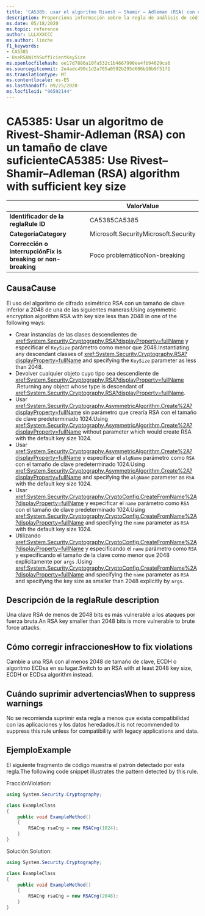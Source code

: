 ```yaml
---
title: 'CA5385: usar el algoritmo Rivest – Shamir – Adleman (RSA) con el tamaño de clave suficiente (análisis de código)'
description: Proporciona información sobre la regla de análisis de código CA5385, incluidas las causas, cómo corregir las infracciones y cuándo suprimirlas.
ms.date: 05/18/2020
ms.topic: reference
author: LLLXXXCCC
ms.author: linche
f1_keywords:
- CA5385
- UseRSAWithSufficientKeySize
ms.openlocfilehash: ee17d7886a10fa532c1b4667990ee4fb94629ca6
ms.sourcegitcommit: 2e4adc490c1d2a705a0592b295d606b10b9f51f1
ms.translationtype: MT
ms.contentlocale: es-ES
ms.lasthandoff: 09/25/2020
ms.locfileid: "96592144"
---
```

# <a name="ca5385-use-rivestshamiradleman-rsa-algorithm-with-sufficient-key-size"></a><span data-ttu-id="179db-103">CA5385: Usar un algoritmo de Rivest-Shamir-Adleman (RSA) con un tamaño de clave suficiente</span><span class="sxs-lookup"><span data-stu-id="179db-103">CA5385: Use Rivest–Shamir–Adleman (RSA) algorithm with sufficient key size</span></span>

| | <span data-ttu-id="179db-104">Valor</span><span class="sxs-lookup"><span data-stu-id="179db-104">Value</span></span> |
|-|-|
| <span data-ttu-id="179db-105">**Identificador de la regla**</span><span class="sxs-lookup"><span data-stu-id="179db-105">**Rule ID**</span></span> |<span data-ttu-id="179db-106">CA5385</span><span class="sxs-lookup"><span data-stu-id="179db-106">CA5385</span></span>|
| <span data-ttu-id="179db-107">**Categoría**</span><span class="sxs-lookup"><span data-stu-id="179db-107">**Category**</span></span> |<span data-ttu-id="179db-108">Microsoft.Security</span><span class="sxs-lookup"><span data-stu-id="179db-108">Microsoft.Security</span></span>|
| <span data-ttu-id="179db-109">**Corrección o interrupción**</span><span class="sxs-lookup"><span data-stu-id="179db-109">**Fix is breaking or non-breaking**</span></span> |<span data-ttu-id="179db-110">Poco problemático</span><span class="sxs-lookup"><span data-stu-id="179db-110">Non-breaking</span></span>|

## <a name="cause"></a><span data-ttu-id="179db-111">Causa</span><span class="sxs-lookup"><span data-stu-id="179db-111">Cause</span></span>

<span data-ttu-id="179db-112">El uso del algoritmo de cifrado asimétrico RSA con un tamaño de clave inferior a 2048 de una de las siguientes maneras:</span><span class="sxs-lookup"><span data-stu-id="179db-112">Using asymmetric encryption algorithm RSA with key size less than 2048 in one of the following ways:</span></span>

- <span data-ttu-id="179db-113">Crear instancias de las clases descendientes de <xref:System.Security.Cryptography.RSA?displayProperty=fullName> y especificar el `KeySize` parámetro como menor que 2048.</span><span class="sxs-lookup"><span data-stu-id="179db-113">Instantiating any descendant classes of <xref:System.Security.Cryptography.RSA?displayProperty=fullName> and specifying the `KeySize` parameter as less than 2048.</span></span>
- <span data-ttu-id="179db-114">Devolver cualquier objeto cuyo tipo sea descendiente de <xref:System.Security.Cryptography.RSA?displayProperty=fullName> .</span><span class="sxs-lookup"><span data-stu-id="179db-114">Returning any object whose type is descendant of <xref:System.Security.Cryptography.RSA?displayProperty=fullName>.</span></span>
- <span data-ttu-id="179db-115">Usar <xref:System.Security.Cryptography.AsymmetricAlgorithm.Create%2A?displayProperty=fullName> sin parámetro que crearía RSA con el tamaño de clave predeterminado 1024.</span><span class="sxs-lookup"><span data-stu-id="179db-115">Using <xref:System.Security.Cryptography.AsymmetricAlgorithm.Create%2A?displayProperty=fullName> without parameter which would create RSA with the default key size 1024.</span></span>
- <span data-ttu-id="179db-116">Usar <xref:System.Security.Cryptography.AsymmetricAlgorithm.Create%2A?displayProperty=fullName> y especificar el `algName` parámetro como `RSA` con el tamaño de clave predeterminado 1024.</span><span class="sxs-lookup"><span data-stu-id="179db-116">Using <xref:System.Security.Cryptography.AsymmetricAlgorithm.Create%2A?displayProperty=fullName> and specifying the `algName` parameter as `RSA` with the default key size 1024.</span></span>
- <span data-ttu-id="179db-117">Usar <xref:System.Security.Cryptography.CryptoConfig.CreateFromName%2A?displayProperty=fullName> y especificar el `name` parámetro como `RSA` con el tamaño de clave predeterminado 1024.</span><span class="sxs-lookup"><span data-stu-id="179db-117">Using <xref:System.Security.Cryptography.CryptoConfig.CreateFromName%2A?displayProperty=fullName> and specifying the `name` parameter as `RSA` with the default key size 1024.</span></span>
- <span data-ttu-id="179db-118">Utilizando <xref:System.Security.Cryptography.CryptoConfig.CreateFromName%2A?displayProperty=fullName> y especificando el `name` parámetro como `RSA` y especificando el tamaño de la clave como menor que 2048 explícitamente por `args` .</span><span class="sxs-lookup"><span data-stu-id="179db-118">Using <xref:System.Security.Cryptography.CryptoConfig.CreateFromName%2A?displayProperty=fullName> and specifying the `name` parameter as `RSA` and specifying the key size as smaller than 2048 explicitly by `args`.</span></span>

## <a name="rule-description"></a><span data-ttu-id="179db-119">Descripción de la regla</span><span class="sxs-lookup"><span data-stu-id="179db-119">Rule description</span></span>

<span data-ttu-id="179db-120">Una clave RSA de menos de 2048 bits es más vulnerable a los ataques por fuerza bruta.</span><span class="sxs-lookup"><span data-stu-id="179db-120">An RSA key smaller than 2048 bits is more vulnerable to brute force attacks.</span></span>

## <a name="how-to-fix-violations"></a><span data-ttu-id="179db-121">Cómo corregir infracciones</span><span class="sxs-lookup"><span data-stu-id="179db-121">How to fix violations</span></span>

<span data-ttu-id="179db-122">Cambie a una RSA con al menos 2048 de tamaño de clave, ECDH o algoritmo ECDsa en su lugar.</span><span class="sxs-lookup"><span data-stu-id="179db-122">Switch to an RSA with at least 2048 key size, ECDH or ECDsa algorithm instead.</span></span>

## <a name="when-to-suppress-warnings"></a><span data-ttu-id="179db-123">Cuándo suprimir advertencias</span><span class="sxs-lookup"><span data-stu-id="179db-123">When to suppress warnings</span></span>

<span data-ttu-id="179db-124">No se recomienda suprimir esta regla a menos que exista compatibilidad con las aplicaciones y los datos heredados.</span><span class="sxs-lookup"><span data-stu-id="179db-124">It is not recommended to suppress this rule unless for compatibility with legacy applications and data.</span></span>

## <a name="example"></a><span data-ttu-id="179db-125">Ejemplo</span><span class="sxs-lookup"><span data-stu-id="179db-125">Example</span></span>

<span data-ttu-id="179db-126">El siguiente fragmento de código muestra el patrón detectado por esta regla.</span><span class="sxs-lookup"><span data-stu-id="179db-126">The following code snippet illustrates the pattern detected by this rule.</span></span>

<span data-ttu-id="179db-127">Fracción</span><span class="sxs-lookup"><span data-stu-id="179db-127">Violation:</span></span>

```csharp
using System.Security.Cryptography;

class ExampleClass
{
    public void ExampleMethod()
    {
        RSACng rsaCng = new RSACng(1024);
    }
}
```

<span data-ttu-id="179db-128">Solución:</span><span class="sxs-lookup"><span data-stu-id="179db-128">Solution:</span></span>

```csharp
using System.Security.Cryptography;

class ExampleClass
{
    public void ExampleMethod()
    {
        RSACng rsaCng = new RSACng(2048);
    }
}
```

